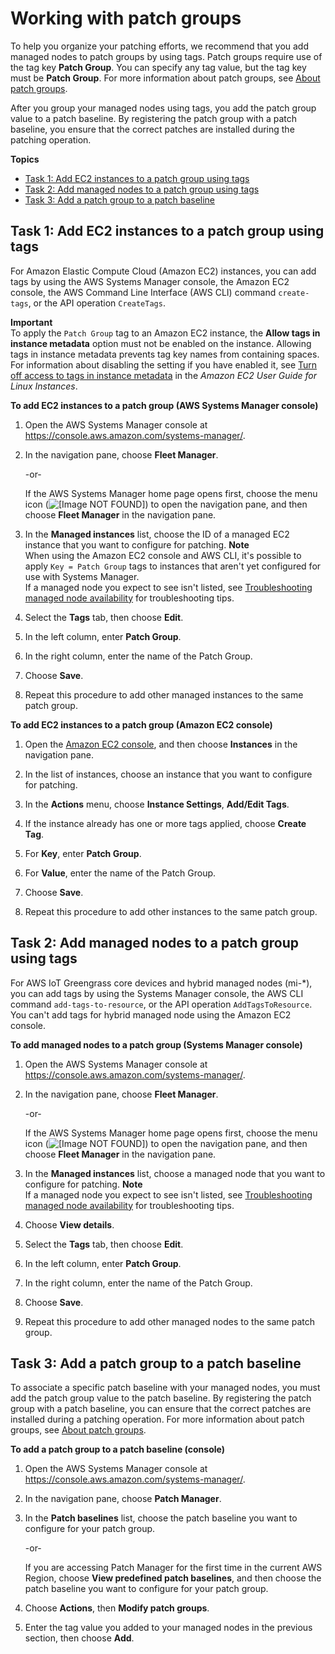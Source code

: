 # Working with patch groups<a name="sysman-patch-group-tagging"></a>

To help you organize your patching efforts, we recommend that you add managed nodes to patch groups by using tags\. Patch groups require use of the tag key **Patch Group**\. You can specify any tag value, but the tag key must be **Patch Group**\. For more information about patch groups, see [About patch groups](sysman-patch-patchgroups.md)\.

After you group your managed nodes using tags, you add the patch group value to a patch baseline\. By registering the patch group with a patch baseline, you ensure that the correct patches are installed during the patching operation\. 

**Topics**
+ [Task 1: Add EC2 instances to a patch group using tags](#sysman-patch-group-tagging-ec2)
+ [Task 2: Add managed nodes to a patch group using tags](#sysman-patch-group-tagging-managed)
+ [Task 3: Add a patch group to a patch baseline](#sysman-patch-group-patchbaseline)

## Task 1: Add EC2 instances to a patch group using tags<a name="sysman-patch-group-tagging-ec2"></a>

For Amazon Elastic Compute Cloud \(Amazon EC2\) instances, you can add tags by using the AWS Systems Manager console, the Amazon EC2 console, the AWS Command Line Interface \(AWS CLI\) command `create-tags`, or the API operation `CreateTags`\.

**Important**  
To apply the `Patch Group` tag to an Amazon EC2 instance, the **Allow tags in instance metadata** option must not be enabled on the instance\. Allowing tags in instance metadata prevents tag key names from containing spaces\. For information about disabling the setting if you have enabled it, see [Turn off access to tags in instance metadata](https://docs.aws.amazon.com/AWSEC2/latest/UserGuide/Using_Tags.html#turn-off-access-to-tags-in-IMDS) in the *Amazon EC2 User Guide for Linux Instances*\.

**To add EC2 instances to a patch group \(AWS Systems Manager console\)**

1. Open the AWS Systems Manager console at [https://console\.aws\.amazon\.com/systems\-manager/](https://console.aws.amazon.com/systems-manager/)\.

1. In the navigation pane, choose **Fleet Manager**\.

   \-or\-

   If the AWS Systems Manager home page opens first, choose the menu icon \(![\[Image NOT FOUND\]](http://docs.aws.amazon.com/systems-manager/latest/userguide/images/menu-icon-small.png)\) to open the navigation pane, and then choose **Fleet Manager** in the navigation pane\.

1. In the **Managed instances** list, choose the ID of a managed EC2 instance that you want to configure for patching\.
**Note**  
When using the Amazon EC2 console and AWS CLI, it's possible to apply `Key = Patch Group` tags to instances that aren't yet configured for use with Systems Manager\.  
If a managed node you expect to see isn't listed, see [Troubleshooting managed node availability](troubleshooting-managed-instances.md) for troubleshooting tips\.

1. Select the **Tags** tab, then choose **Edit**\.

1. In the left column, enter **Patch Group**\.

1. In the right column, enter the name of the Patch Group\.

1. Choose **Save**\.

1. Repeat this procedure to add other managed instances to the same patch group\.

**To add EC2 instances to a patch group \(Amazon EC2 console\)**

1. Open the [Amazon EC2 console](https://console.aws.amazon.com/ec2/), and then choose **Instances** in the navigation pane\. 

1. In the list of instances, choose an instance that you want to configure for patching\.

1. In the **Actions** menu, choose **Instance Settings**, **Add/Edit Tags**\.

1. If the instance already has one or more tags applied, choose **Create Tag**\.

1. For **Key**, enter **Patch Group**\.

1. For **Value**, enter the name of the Patch Group\.

1. Choose **Save**\.

1. Repeat this procedure to add other instances to the same patch group\.

## Task 2: Add managed nodes to a patch group using tags<a name="sysman-patch-group-tagging-managed"></a>

For AWS IoT Greengrass core devices and hybrid managed nodes \(mi\-\*\), you can add tags by using the Systems Manager console, the AWS CLI command `add-tags-to-resource`, or the API operation `AddTagsToResource`\. You can't add tags for hybrid managed node using the Amazon EC2 console\.

**To add managed nodes to a patch group \(Systems Manager console\)**

1. Open the AWS Systems Manager console at [https://console\.aws\.amazon\.com/systems\-manager/](https://console.aws.amazon.com/systems-manager/)\.

1. In the navigation pane, choose **Fleet Manager**\.

   \-or\-

   If the AWS Systems Manager home page opens first, choose the menu icon \(![\[Image NOT FOUND\]](http://docs.aws.amazon.com/systems-manager/latest/userguide/images/menu-icon-small.png)\) to open the navigation pane, and then choose **Fleet Manager** in the navigation pane\.

1. In the **Managed instances** list, choose a managed node that you want to configure for patching\.
**Note**  
If a managed node you expect to see isn't listed, see [Troubleshooting managed node availability](troubleshooting-managed-instances.md) for troubleshooting tips\.

1. Choose **View details**\.

1. Select the **Tags** tab, then choose **Edit**\.

1. In the left column, enter **Patch Group**\.

1. In the right column, enter the name of the Patch Group\.

1. Choose **Save**\.

1. Repeat this procedure to add other managed nodes to the same patch group\.

## Task 3: Add a patch group to a patch baseline<a name="sysman-patch-group-patchbaseline"></a>

To associate a specific patch baseline with your managed nodes, you must add the patch group value to the patch baseline\. By registering the patch group with a patch baseline, you can ensure that the correct patches are installed during a patching operation\. For more information about patch groups, see [About patch groups](sysman-patch-patchgroups.md)\.

**To add a patch group to a patch baseline \(console\)**

1. Open the AWS Systems Manager console at [https://console\.aws\.amazon\.com/systems\-manager/](https://console.aws.amazon.com/systems-manager/)\.

1. In the navigation pane, choose **Patch Manager**\.

1. In the **Patch baselines** list, choose the patch baseline you want to configure for your patch group\.

   \-or\-

   If you are accessing Patch Manager for the first time in the current AWS Region, choose **View predefined patch baselines**, and then choose the patch baseline you want to configure for your patch group\.

1. Choose **Actions**, then **Modify patch groups**\.

1. Enter the tag value you added to your managed nodes in the previous section, then choose **Add**\.
